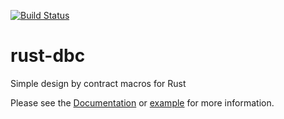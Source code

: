 
[![Build Status](https://travis-ci.org/lpabon/rust-dbc.svg?branch=master)](https://travis-ci.org/lpabon/rust-dbc)

# rust-dbc
Simple design by contract macros for Rust

Please see the [Documentation](https://docs.rs/dbc/0.3.0/) or [example](example/src/main.rs) for more information.
